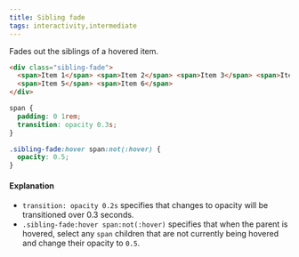 ```yaml
---
title: Sibling fade
tags: interactivity,intermediate
---
```


Fades out the siblings of a hovered item.

```html
<div class="sibling-fade">
  <span>Item 1</span> <span>Item 2</span> <span>Item 3</span> <span>Item 4</span>
  <span>Item 5</span> <span>Item 6</span>
</div>
```

```css
span {
  padding: 0 1rem;
  transition: opacity 0.3s;
}

.sibling-fade:hover span:not(:hover) {
  opacity: 0.5;
}
```

#### Explanation

- `transition: opacity 0.2s` specifies that changes to opacity will be transitioned over 0.3 seconds.
- `.sibling-fade:hover span:not(:hover)` specifies that when the parent is hovered, select any `span` children that are not currently being hovered and change their opacity to `0.5`.
